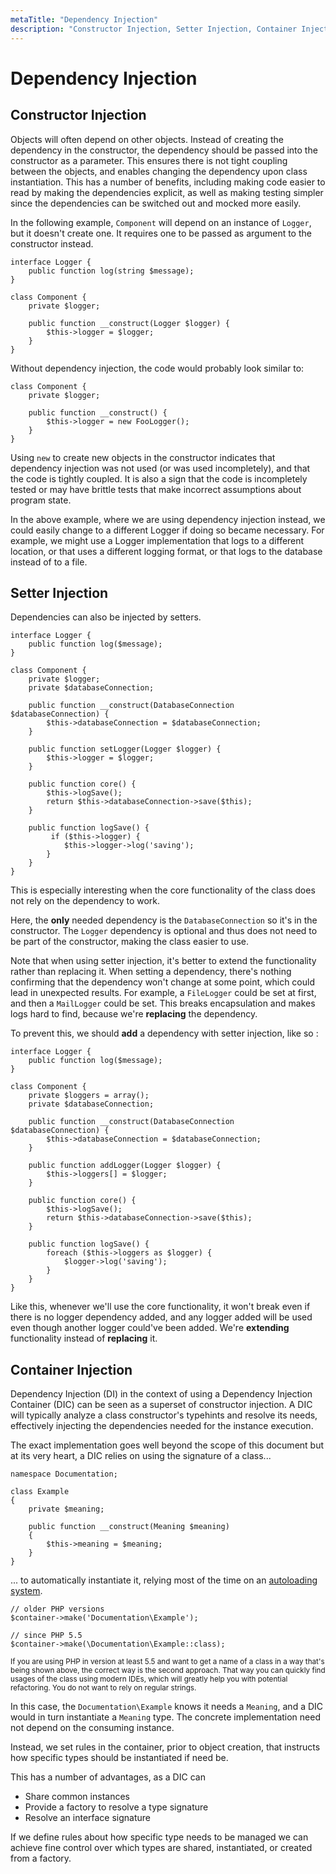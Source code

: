 ```yaml
---
metaTitle: "Dependency Injection"
description: "Constructor Injection, Setter Injection, Container Injection"
---
```


# Dependency Injection




## Constructor Injection


Objects will often depend on other objects. Instead of creating the dependency in the constructor, the dependency should be passed into the constructor as a parameter. This ensures there is not tight coupling between the objects, and enables changing the dependency upon class instantiation. This has a number of benefits, including making code easier to read by making the dependencies explicit, as well as making testing simpler since the dependencies can be switched out and mocked more easily.

In the following example, `Component` will depend on an instance of `Logger`, but it doesn't create one. It requires one to be passed as argument to the constructor instead.

```
interface Logger {
    public function log(string $message);
}

class Component {
    private $logger;

    public function __construct(Logger $logger) {
        $this->logger = $logger;
    }
}

```

Without dependency injection, the code would probably look similar to:

```
class Component {
    private $logger;

    public function __construct() {
        $this->logger = new FooLogger();
    }
}

```

Using `new` to create new objects in the constructor indicates that dependency injection was not used (or was used incompletely), and that the code is tightly coupled. It is also a sign that the code is incompletely tested or may have brittle tests that make incorrect assumptions about program state.

In the above example, where we are using dependency injection instead, we could easily change to a different Logger if doing so became necessary. For example, we might use a Logger implementation that logs to a different location, or that uses a different logging format, or that logs to the database instead of to a file.



## Setter Injection


Dependencies can also be injected by setters.

```
interface Logger {
    public function log($message);
}

class Component {
    private $logger;
    private $databaseConnection;

    public function __construct(DatabaseConnection $databaseConnection) {
        $this->databaseConnection = $databaseConnection;
    }

    public function setLogger(Logger $logger) {
        $this->logger = $logger;
    }

    public function core() {
        $this->logSave();    
        return $this->databaseConnection->save($this);
    }

    public function logSave() {
         if ($this->logger) {
            $this->logger->log('saving');
        }
    }
}

```

This is especially interesting when the core functionality of the class does not rely on the dependency to work.

Here, the **only** needed dependency is the `DatabaseConnection` so it's in the constructor. The `Logger` dependency is optional and thus does not need to be part of the constructor, making the class easier to use.

Note that when using setter injection, it's better to extend the functionality rather than replacing it. When setting a dependency, there's nothing confirming that the dependency won't change at some point, which could lead in unexpected results. For example, a `FileLogger` could be set at first, and then a `MailLogger` could be set. This breaks encapsulation and makes logs hard to find, because we're **replacing** the dependency.

To prevent this, we should **add** a dependency with setter injection, like so :

```
interface Logger {
    public function log($message);
}

class Component {
    private $loggers = array();
    private $databaseConnection;

    public function __construct(DatabaseConnection $databaseConnection) {
        $this->databaseConnection = $databaseConnection;
    }

    public function addLogger(Logger $logger) {
        $this->loggers[] = $logger;
    }

    public function core() {
        $this->logSave();
        return $this->databaseConnection->save($this);
    }

    public function logSave() {
        foreach ($this->loggers as $logger) {
            $logger->log('saving');
        }
    }
}

```

Like this, whenever we'll use the core functionality, it won't break even if there is no logger dependency added, and any logger added will be used even though another logger could've been added. We're **extending** functionality instead of **replacing** it.



## Container Injection


Dependency Injection (DI) in the context of using a Dependency Injection Container (DIC) can be seen as a superset of constructor injection. A DIC will typically analyze a class constructor's typehints and resolve its needs, effectively injecting the dependencies needed for the instance execution.

The exact implementation goes well beyond the scope of this document but at its very heart, a DIC relies on using the signature of a class...

```
namespace Documentation;

class Example
{
    private $meaning;

    public function __construct(Meaning $meaning)
    {
        $this->meaning = $meaning;
    }
}

```

... to automatically instantiate it, relying most of the time on an [autoloading system](http://stackoverflow.com/documentation/php/504/classes-and-objects/13197/autoloading#t=201612130423298386785).

```
// older PHP versions
$container->make('Documentation\Example');

// since PHP 5.5
$container->make(\Documentation\Example::class);

```

<sub>If you are using PHP in version at least 5.5 and want to get a name of a class in a way that's being shown above, the correct way is the second approach. That way you can quickly find usages of the class using modern IDEs, which will greatly help you with potential refactoring. You do not want to rely on regular strings.</sub>

In this case, the `Documentation\Example` knows it needs a `Meaning`, and a DIC would in turn instantiate a `Meaning` type. The concrete implementation need not depend on the consuming instance.

Instead, we set rules in the container, prior to object creation, that instructs how specific types should be instantiated if need be.

This has a number of advantages, as a DIC can

- Share common instances
- Provide a factory to resolve a type signature
- Resolve an interface signature

If we define rules about how specific type needs to be managed we can achieve fine control over which types are shared, instantiated, or created from a factory.

